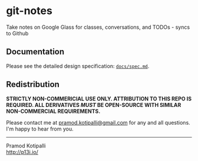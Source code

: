 # git-notes

Take notes on Google Glass for classes, conversations, and TODOs - syncs to Github

## Documentation

Please see the detailed design specification: [`docs/spec.md`](./docs/spec.md).

## Redistribution

**STRICTLY NON-COMMERICIAL USE ONLY. ATTRIBUTION TO THIS REPO IS REQUIRED. ALL DERIVATIVES _MUST_ BE OPEN-SOURCE WITH SIMILAR NON-COMMERCIAL REQUIREMENTS.**

Please contact me at pramod.kotipalli@gmail.com for any and all questions. I'm happy to hear from you.

---

Pramod Kotipalli  
http://p13i.io/
